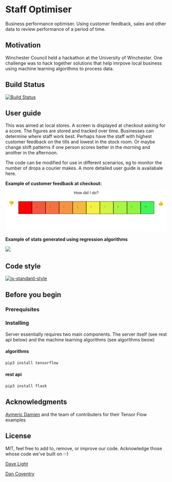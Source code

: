 # Staff Optimiser
Business performance optimiser. Using customer feedback, sales and other data to review performance of a period of time.

## Motivation
Winchester Council held a hackathon at the University of Winchester. One challenge was to hack together solutions that help imrpove local business using machine learning algorithms to process data. 

## Build Status
[![Build Status](https://travis-ci.com/dtlight/hack-winchester.svg?token=8VzQcFZGdx7xQoVYeEZv&branch=master)](https://travis-ci.com/dtlight/hack-winchester)

## User guide
This was aimed at local stores. A screen is displayed at checkout asking for a score. The figures are stored and tracked over time. Businesses can determine where staff work best. Perhaps have the staff with highest customer feedback on the tills and lowest in the stock room. Or maybe change shift patterns if one person scores better in the morning and another in the afternoon. 

The code can be modified for use in different scenarios, eg to monitor the number of drops a courier makes. A more detailed user guide is availabale here.

**Example of customer feedback at checkout:**

<img src="manual/img/rating.jpg" width="800"/>

**Example of stats generated using regression algorithms**

<img src="manual/img/stats.jpg" width="800"/>

## Code style

[![js-standard-style](https://img.shields.io/badge/code%20style-standard-brightgreen.svg?style=flat)](https://www.python.org/dev/peps/pep-0008/)

## Before you begin

### Prerequisites

### Installing
Server essentially requires two main components. The server itself (see rest api below) and the machine learning algorithms (see algorithms beow)
#### algorithms
```bash
pip3 install tensorflow
```

#### rest api
```bash
pip3 install flask
```

## Acknowledgments
[Aymeric Damien](https://github.com/dtlight/TensorFlow-Examples) and the team of contributers for their Tensor Flow examples

## License

MIT, feel free to add to, remove, or improve our code. Acknowledge those whose code we've built on :-)

[Dave Light](davelight.io)

[Dan Coventry](dcoventry97.github.io)


